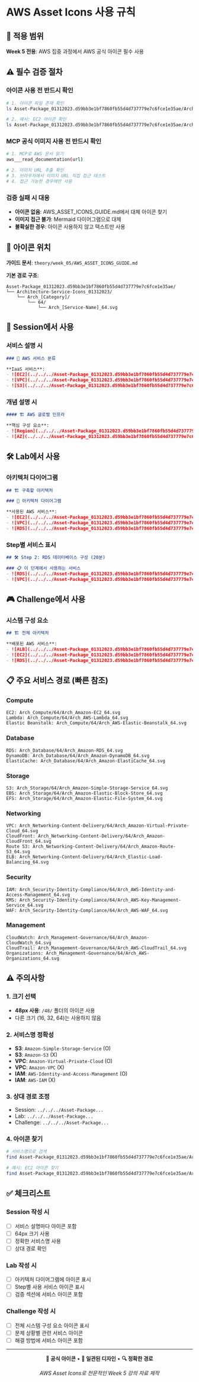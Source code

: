 # AWS Asset Icons 사용 규칙

## 🎯 적용 범위

**Week 5 전용**: AWS 집중 과정에서 AWS 공식 아이콘 필수 사용

## ⚠️ 필수 검증 절차

### 아이콘 사용 전 반드시 확인
```bash
# 1. 아이콘 파일 존재 확인
ls Asset-Package_01312023.d59bb3e1bf7860fb55d4d737779e7c6fce1e35ae/Architecture-Service-Icons_01312023/Arch_[Category]/64/Arch_[Service-Name]_64.svg

# 2. 예시: EC2 아이콘 확인
ls Asset-Package_01312023.d59bb3e1bf7860fb55d4d737779e7c6fce1e35ae/Architecture-Service-Icons_01312023/Arch_Compute/64/Arch_Amazon-EC2_64.svg
```

### MCP 공식 이미지 사용 전 반드시 확인
```bash
# 1. MCP로 AWS 문서 읽기
aws___read_documentation(url)

# 2. 이미지 URL 추출 확인
# 3. 브라우저에서 이미지 URL 직접 접근 테스트
# 4. 접근 가능한 경우에만 사용
```

### 검증 실패 시 대응
- **아이콘 없음**: AWS_ASSET_ICONS_GUIDE.md에서 대체 아이콘 찾기
- **이미지 접근 불가**: Mermaid 다이어그램으로 대체
- **불확실한 경우**: 아이콘 사용하지 않고 텍스트만 사용

## 📁 아이콘 위치

**가이드 문서**: `theory/week_05/AWS_ASSET_ICONS_GUIDE.md`

**기본 경로 구조**:
```
Asset-Package_01312023.d59bb3e1bf7860fb55d4d737779e7c6fce1e35ae/
└── Architecture-Service-Icons_01312023/
    └── Arch_[Category]/
        └── 64/
            └── Arch_[Service-Name]_64.svg
```

## 📝 Session에서 사용

### 서비스 설명 시
```markdown
### 🔧 AWS 서비스 분류

**IaaS 서비스**:
- ![EC2](../../../Asset-Package_01312023.d59bb3e1bf7860fb55d4d737779e7c6fce1e35ae/Architecture-Service-Icons_01312023/Arch_Compute/64/Arch_Amazon-EC2_64.svg) **EC2**: 가상 서버
- ![VPC](../../../Asset-Package_01312023.d59bb3e1bf7860fb55d4d737779e7c6fce1e35ae/Architecture-Service-Icons_01312023/Arch_Networking-Content-Delivery/64/Arch_Amazon-Virtual-Private-Cloud_64.svg) **VPC**: 네트워크
- ![S3](../../../Asset-Package_01312023.d59bb3e1bf7860fb55d4d737779e7c6fce1e35ae/Architecture-Service-Icons_01312023/Arch_Storage/64/Arch_Amazon-Simple-Storage-Service_64.svg) **S3**: 스토리지
```

### 개념 설명 시
```markdown
#### 🏗️ AWS 글로벌 인프라

**핵심 구성 요소**:
- ![Region](../../../Asset-Package_01312023.d59bb3e1bf7860fb55d4d737779e7c6fce1e35ae/Architecture-Service-Icons_01312023/Arch_Networking-Content-Delivery/64/Arch_AWS-Region_64.svg) **Region**: 지리적으로 분리된 데이터센터 그룹
- ![AZ](../../../Asset-Package_01312023.d59bb3e1bf7860fb55d4d737779e7c6fce1e35ae/Architecture-Service-Icons_01312023/Arch_Networking-Content-Delivery/64/Arch_Availability-Zone_64.svg) **Availability Zone**: Region 내 물리적으로 분리된 데이터센터
```

## 🛠️ Lab에서 사용

### 아키텍처 다이어그램
```markdown
## 🏗️ 구축할 아키텍처

### 📐 아키텍처 다이어그램

**사용된 AWS 서비스**:
- ![EC2](../../../Asset-Package_01312023.d59bb3e1bf7860fb55d4d737779e7c6fce1e35ae/Architecture-Service-Icons_01312023/Arch_Compute/64/Arch_Amazon-EC2_64.svg) **Amazon EC2**: 가상 서버
- ![VPC](../../../Asset-Package_01312023.d59bb3e1bf7860fb55d4d737779e7c6fce1e35ae/Architecture-Service-Icons_01312023/Arch_Networking-Content-Delivery/64/Arch_Amazon-Virtual-Private-Cloud_64.svg) **Amazon VPC**: 네트워크 격리
- ![RDS](../../../Asset-Package_01312023.d59bb3e1bf7860fb55d4d737779e7c6fce1e35ae/Architecture-Service-Icons_01312023/Arch_Database/64/Arch_Amazon-RDS_64.svg) **Amazon RDS**: 관리형 데이터베이스
```

### Step별 서비스 표시
```markdown
## 🛠️ Step 2: RDS 데이터베이스 구성 (20분)

### 📋 이 단계에서 사용하는 서비스
- ![RDS](../../../Asset-Package_01312023.d59bb3e1bf7860fb55d4d737779e7c6fce1e35ae/Architecture-Service-Icons_01312023/Arch_Database/64/Arch_Amazon-RDS_64.svg) **Amazon RDS**: PostgreSQL 데이터베이스
- ![VPC](../../../Asset-Package_01312023.d59bb3e1bf7860fb55d4d737779e7c6fce1e35ae/Architecture-Service-Icons_01312023/Arch_Networking-Content-Delivery/64/Arch_Amazon-Virtual-Private-Cloud_64.svg) **VPC**: Private Subnet 배치
```

## 🎮 Challenge에서 사용

### 시스템 구성 요소
```markdown
## 🏗️ 전체 아키텍처

**배포된 AWS 서비스**:
- ![ALB](../../../Asset-Package_01312023.d59bb3e1bf7860fb55d4d737779e7c6fce1e35ae/Architecture-Service-Icons_01312023/Arch_Networking-Content-Delivery/64/Arch_Elastic-Load-Balancing_64.svg) **Application Load Balancer**: 로드 밸런싱
- ![EC2](../../../Asset-Package_01312023.d59bb3e1bf7860fb55d4d737779e7c6fce1e35ae/Architecture-Service-Icons_01312023/Arch_Compute/64/Arch_Amazon-EC2_64.svg) **EC2 Auto Scaling**: 자동 확장
- ![RDS](../../../Asset-Package_01312023.d59bb3e1bf7860fb55d4d737779e7c6fce1e35ae/Architecture-Service-Icons_01312023/Arch_Database/64/Arch_Amazon-RDS_64.svg) **RDS Multi-AZ**: 고가용성 DB
```

## 📋 주요 서비스 경로 (빠른 참조)

### Compute
```
EC2: Arch_Compute/64/Arch_Amazon-EC2_64.svg
Lambda: Arch_Compute/64/Arch_AWS-Lambda_64.svg
Elastic Beanstalk: Arch_Compute/64/Arch_AWS-Elastic-Beanstalk_64.svg
```

### Database
```
RDS: Arch_Database/64/Arch_Amazon-RDS_64.svg
DynamoDB: Arch_Database/64/Arch_Amazon-DynamoDB_64.svg
ElastiCache: Arch_Database/64/Arch_Amazon-ElastiCache_64.svg
```

### Storage
```
S3: Arch_Storage/64/Arch_Amazon-Simple-Storage-Service_64.svg
EBS: Arch_Storage/64/Arch_Amazon-Elastic-Block-Store_64.svg
EFS: Arch_Storage/64/Arch_Amazon-Elastic-File-System_64.svg
```

### Networking
```
VPC: Arch_Networking-Content-Delivery/64/Arch_Amazon-Virtual-Private-Cloud_64.svg
CloudFront: Arch_Networking-Content-Delivery/64/Arch_Amazon-CloudFront_64.svg
Route 53: Arch_Networking-Content-Delivery/64/Arch_Amazon-Route-53_64.svg
ELB: Arch_Networking-Content-Delivery/64/Arch_Elastic-Load-Balancing_64.svg
```

### Security
```
IAM: Arch_Security-Identity-Compliance/64/Arch_AWS-Identity-and-Access-Management_64.svg
KMS: Arch_Security-Identity-Compliance/64/Arch_AWS-Key-Management-Service_64.svg
WAF: Arch_Security-Identity-Compliance/64/Arch_AWS-WAF_64.svg
```

### Management
```
CloudWatch: Arch_Management-Governance/64/Arch_Amazon-CloudWatch_64.svg
CloudTrail: Arch_Management-Governance/64/Arch_AWS-CloudTrail_64.svg
Organizations: Arch_Management-Governance/64/Arch_AWS-Organizations_64.svg
```

## ⚠️ 주의사항

### 1. 크기 선택
- **48px 사용**: `/48/` 폴더의 아이콘 사용
- 다른 크기 (16, 32, 64)는 사용하지 않음

### 2. 서비스명 정확성
- **S3**: `Amazon-Simple-Storage-Service` (O)
- **S3**: `Amazon-S3` (X)
- **VPC**: `Amazon-Virtual-Private-Cloud` (O)
- **VPC**: `Amazon-VPC` (X)
- **IAM**: `AWS-Identity-and-Access-Management` (O)
- **IAM**: `AWS-IAM` (X)

### 3. 상대 경로 조정
- Session: `../../../Asset-Package...`
- Lab: `../../../Asset-Package...`
- Challenge: `../../../Asset-Package...`

### 4. 아이콘 찾기
```bash
# 서비스명으로 검색
find Asset-Package_01312023.d59bb3e1bf7860fb55d4d737779e7c6fce1e35ae/Architecture-Service-Icons_01312023 -name "*서비스명*.svg" | grep "/64/"

# 예시: EC2 아이콘 찾기
find Asset-Package_01312023.d59bb3e1bf7860fb55d4d737779e7c6fce1e35ae/Architecture-Service-Icons_01312023 -name "*EC2*.svg" | grep "/64/"
```

## ✅ 체크리스트

### Session 작성 시
- [ ] 서비스 설명마다 아이콘 포함
- [ ] 64px 크기 사용
- [ ] 정확한 서비스명 사용
- [ ] 상대 경로 확인

### Lab 작성 시
- [ ] 아키텍처 다이어그램에 아이콘 표시
- [ ] Step별 사용 서비스 아이콘 표시
- [ ] 검증 섹션에 서비스 아이콘 포함

### Challenge 작성 시
- [ ] 전체 시스템 구성 요소 아이콘 표시
- [ ] 문제 상황별 관련 서비스 아이콘
- [ ] 해결 방법에 서비스 아이콘 포함

---

<div align="center">

**🎨 공식 아이콘** • **📐 일관된 디자인** • **🔍 정확한 경로**

*AWS Asset Icons로 전문적인 Week 5 강의 자료 제작*

</div>
